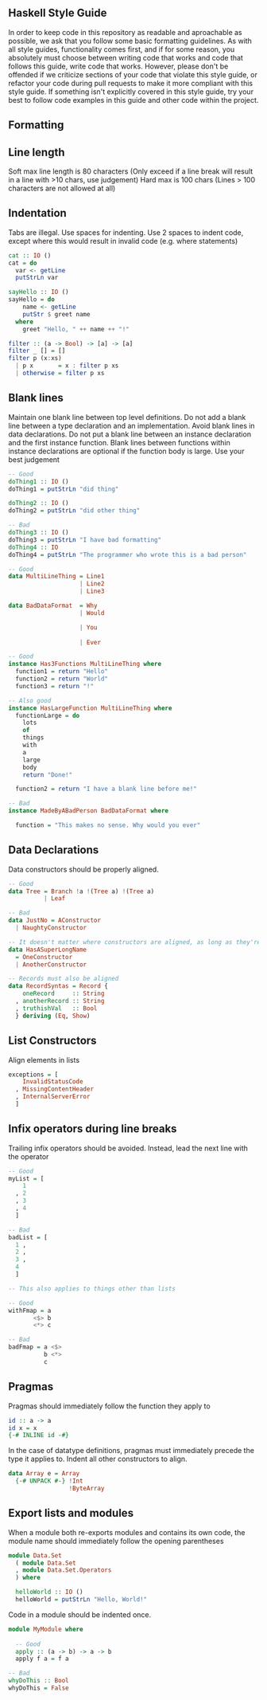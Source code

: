 Haskell Style Guide
---

In order to keep code in this repository as readable and aproachable as possible, we ask that you follow some basic formatting guidelines.
As with all style guides, functionality comes first, and if for some reason, you absolutely must choose between writing code that works
and code that follows this guide, write code that works. However, please don't be offended if we criticize sections of your code that
violate this style guide, or refactor your code during pull requests to make it more compliant with this style guide. If something isn't
explicitly covered in this style guide, try your best to follow code examples in this guide and other code within the project.

Formatting
---

## Line length

Soft max line length is 80 characters (Only exceed if a line break will result in a line with >10 chars, use judgement)
Hard max is 100 chars (Lines > 100 characters are not allowed at all)

## Indentation

Tabs are illegal. Use spaces for indenting. Use 2 spaces to indent code, except where this would result in invalid code (e.g. where statements)

```haskell
cat :: IO ()
cat = do
  var <- getLine
  putStrLn var

sayHello :: IO ()
sayHello = do
    name <- getLine
    putStr $ greet name
  where
    greet "Hello, " ++ name ++ "!"

filter :: (a -> Bool) -> [a] -> [a]
filter _ [] = []
filter p (x:xs)
  | p x       = x : filter p xs
  | otherwise = filter p xs
```

## Blank lines
Maintain one blank line between top level definitions. Do not add a blank line between a type declaration and an implementation.
Avoid blank lines in data declarations. Do not put a blank line between an instance declaration and the first instance function.
Blank lines between functions within instance declarations are optional if the function body is large. Use your best judgement

```haskell
-- Good
doThing1 :: IO ()
doThing1 = putStrLn "did thing"

doThing2 :: IO ()
doThing2 = putStrLn "did other thing"

-- Bad
doThing3 :: IO ()
doThing3 = putStrLn "I have bad formatting"
doThing4 :: IO
doThing4 = putStrLn "The programmer who wrote this is a bad person"

-- Good
data MultiLineThing = Line1
                    | Line2
                    | Line3

data BadDataFormat  = Why
                    | Would

                    | You
                    
                    | Ever

-- Good
instance Has3Functions MultiLineThing where
  function1 = return "Hello"
  function2 = return "World"
  function3 = return "!"

-- Also good
instance HasLargeFunction MultiLineThing where
  functionLarge = do
    lots
    of
    things
    with
    a
    large
    body
    return "Done!"

  function2 = return "I have a blank line before me!"

-- Bad
instance MadeByABadPerson BadDataFormat where

  function = "This makes no sense. Why would you ever"
```

## Data Declarations

Data constructors should be properly aligned.
```haskell
-- Good
data Tree = Branch !a !(Tree a) !(Tree a)
          | Leaf

-- Bad
data JustNo = AConstructor
  | NaughtyConstructor

-- It doesn't matter where constructors are aligned, as long as they're aligned
data HasASuperLongName 
  = OneConstructor
  | AnotherConstructor

-- Records must also be aligned
data RecordSyntas = Record {
    oneRecord     :: String
  , anotherRecord :: String
  , truthishVal   :: Bool
  } deriving (Eq, Show)
```

## List Constructors

Align elements in lists

```haskell
exceptions = [ 
    InvalidStatusCode
  , MissingContentHeader
  , InternalServerError
  ]
```

## Infix operators during line breaks

Trailing infix operators should be avoided. Instead, lead the next line with the operator

```haskell
-- Good
myList = [
    1
  , 2
  , 3
  , 4
  ]

-- Bad
badList = [
  1 ,
  2 ,
  3 ,
  4
  ]

-- This also applies to things other than lists

-- Good
withFmap = a
       <$> b
       <*> c

-- Bad
badFmap = a <$>
          b <*>
          c
```

## Pragmas

Pragmas should immediately follow the function they apply to

```haskell
id :: a -> a
id x = x
{-# INLINE id -#}
```

In the case of datatype definitions, pragmas must immediately precede the type it applies to. Indent all other constructors to align.

```haskell
data Array e = Array
  {-# UNPACK #-} !Int
                 !ByteArray
```

## Export lists and modules

When a module both re-exports modules and contains its own code, the module name should immediately follow the opening parentheses

```haskell
module Data.Set 
  ( module Data.Set
  , module Data.Set.Operators
  ) where

  helloWorld :: IO ()
  helloWorld = putStrLn "Hello, World!"
```

Code in a module should be indented once.

```haskell
module MyModule where
  
  -- Good
  apply :: (a -> b) -> a -> b
  apply f a = f a

-- Bad
whyDoThis :: Bool
whyDoThis = False
```
